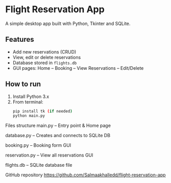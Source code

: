 # Flight Reservation App

A simple desktop app built with Python, Tkinter and SQLite.

## Features
- Add new reservations (CRUD)
- View, edit or delete reservations
- Database stored in `flights.db`
- GUI pages: Home – Booking – View Reservations – Edit/Delete

## How to run
1. Install Python 3.x  
2. From terminal:
   ```bash
   pip install tk (if needed)
   python main.py
Files structure
main.py – Entry point & Home page

database.py – Creates and connects to SQLite DB

booking.py – Booking form GUI

reservation.py – View all reservations GUI

flights.db – SQLite database file

GitHub repository
https://github.com/Salmaakhalledd/flight-reservation-app
